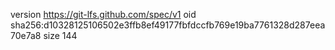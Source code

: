 version https://git-lfs.github.com/spec/v1
oid sha256:d10328125106502e3ffb8ef49177fbfdccfb769e19ba7761328d287eea70e7a8
size 144
